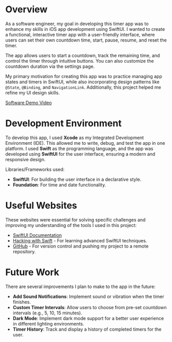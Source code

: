 # Overview

As a software engineer, my goal in developing this timer app was to enhance my skills in iOS app development using SwiftUI. I wanted to create a functional, interactive timer app with a user-friendly interface, where users can set their own countdown time, start, pause, resume, and reset the timer.

The app allows users to start a countdown, track the remaining time, and control the timer through intuitive buttons. You can also customize the countdown duration via the settings page.

My primary motivation for creating this app was to practice managing app states and timers in SwiftUI, while also incorporating design patterns like `@State`, `@Binding`, and `NavigationLink`. Additionally, this project helped me refine my UI design skills.

[Software Demo Video](https://youtu.be/FJXY6GGyInk)

# Development Environment

To develop this app, I used **Xcode** as my Integrated Development Environment (IDE). This allowed me to write, debug, and test the app in one platform. I used **Swift** as the programming language, and the app was developed using **SwiftUI** for the user interface, ensuring a modern and responsive design.

Libraries/Frameworks used:
- **SwiftUI**: For building the user interface in a declarative style.
- **Foundation**: For time and date functionality.

# Useful Websites

These websites were essential for solving specific challenges and improving my understanding of the tools I used in this project:
* [SwiftUI Documentation](https://developer.apple.com/documentation/swiftui/)
* [Hacking with Swift](https://www.hackingwithswift.com) - For learning advanced SwiftUI techniques.
* [GitHub](https://github.com) - For version control and pushing my project to a remote repository.

# Future Work

There are several improvements I plan to make to the app in the future:
* **Add Sound Notifications**: Implement sound or vibration when the timer finishes.
* **Custom Timer Intervals**: Allow users to choose from pre-set countdown intervals (e.g., 5, 10, 15 minutes).
* **Dark Mode**: Implement dark mode support for a better user experience in different lighting environments.
* **Timer History**: Track and display a history of completed timers for the user.
